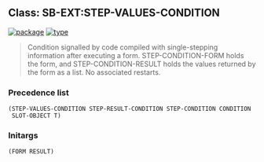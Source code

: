 ## Class: SB-EXT:STEP-VALUES-CONDITION
[![package](https://img.shields.io/badge/Package-SB--EXT-5f9ea0.svg?style=social&colorA=999999)](../) [![type](https://img.shields.io/badge/Type-Class-5f9ea0.svg?style=social&colorA=999999)](../#class) 

> Condition signalled by code compiled with
> single-stepping information after executing a form.
> STEP-CONDITION-FORM holds the form, and STEP-CONDITION-RESULT holds
> the values returned by the form as a list. No associated restarts.

### Precedence list
```
(STEP-VALUES-CONDITION STEP-RESULT-CONDITION STEP-CONDITION CONDITION
 SLOT-OBJECT T)
```
### Initargs
```
(FORM RESULT)
```
